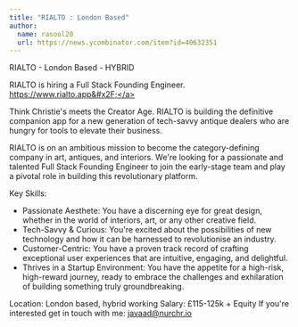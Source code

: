 ```yaml
---
title: "RIALTO : London Based"
author:
  name: rasool20
  url: https://news.ycombinator.com/item?id=40632351
---
```

RIALTO - London Based - HYBRID

RIALTO is hiring a Full Stack Founding Engineer.  <a href="https:&#x2F;&#x2F;www.rialto.app&#x2F;" rel="nofollow">https:&#x2F;&#x2F;www.rialto.app&#x2F;</a>

Think Christie&#x27;s meets the Creator Age. RIALTO is building the definitive companion app for a new generation of tech-savvy antique dealers who are hungry for tools to elevate their business.

RIALTO is on an ambitious mission to become the category-defining company in art, antiques, and interiors. We&#x27;re looking for a passionate and talented Full Stack Founding Engineer to join the early-stage team and play a pivotal role in building this revolutionary platform.

Key Skills:

* Passionate Aesthete: You have a discerning eye for great design, whether in the world of interiors, art, or any other creative field.
* Tech-Savvy &amp; Curious: You&#x27;re excited about the possibilities of new technology and how it can be harnessed to revolutionise an industry.
* Customer-Centric: You have a proven track record of crafting exceptional user experiences that are intuitive, engaging, and delightful.
* Thrives in a Startup Environment: You have the appetite for a high-risk, high-reward journey, ready to embrace the challenges and exhilaration of building something truly groundbreaking.

Location: London based, hybrid working
Salary: £115-125k + Equity
If you&#x27;re interested get in touch with me: javaad@nurchr.io
